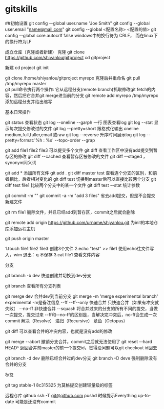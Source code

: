 # gitskills


##初始设置
	git config --global user.name "Joe Smith"
	git config --global user.email "name@mail.com"
	git config --global <配置名称> <配置的值>
	git config --global core.autocrlf false  windows中的换行符为 CRLF， 而在linux下的换行符为LF
<br>

成立仓库（克隆或者新建）
	克隆
	git clone https://github.com/shiyanlou/gitproject
	cd gitproject

新建
cd project
git init

git clone /home/shiyanlou/gitproject myrepo 	克隆后并重命名
git pull /tmp/myrepo master			
git pull命令执行两个操作: 它从远程分支(remote branch)抓取修改git fetch的内容，然后把它合并git merge进当前的分支
git remote add myrepo /tmp/myrepo		添加远程分支并给出缩写



基本日常操作

git status		查看状态
git log --oneline --garph		一行 图表查看log
git log --stat		显示每次提交修改过的文件
git log --pretty=short		跟格式化输出 oneline medium,full,fuller,email 或raw
git log --reverse 		升序时间展示log
git log --pretty=format:'%h : %s' --topo-order --grap 	


git add file1 file2 file3		可以提交多个文件
git diff				查看工作区中没有add提交到暂存区的修改
git diff --cached		查看暂存区被修改的文件 git diff --staged ，synonym同义词



git add *		添加所有文件 git add .
git diff master test		查看连个分支的区别，和前者相比，后者相对变化的
git diff  test			切换到master后可以直接比较两个分支
git diff test file1		比较两个分支中的某一个文件
git diff test --stat 	统计参数



git commit -m ""
git commit -a -m "add 3 files"		省去add提交，但是不会提交新建文件

git rm file1		删除文件，并且已经add到暂存区，commit之后就会删除

git remote add origin https://github.com/urname/shiyanlou.git 		为init的本地仓库添加远程主机

git push origin master

1.touch file1 file2 file3		创建3个文件
2.echo "test" >> file1		使用echo往文件写入，wim 退出：q 不保存
3.cat file1			查看文件内容

分支

git branch -b dev 快速创建并切换到dev分支

git branch		查看所有分支列表

git merge dev		合并dev到当前分支
git merge -m 'merge experimental branch' experimental		-m是备注信息
	--ff  --ff--only  快速合并    只快速合并（如果有冲突就失败）
	--no-ff   非快速合并
	--squash  将合并过来的分支的所有不同的提交，当做一次提交，提交过来
	--ff和--no-ff的区别是，当解决完冲突后，no-ff会生成一次commit
		解决（Resolve）
		递归（Recursive）
		章鱼（Octopus）

git diff		可以查看合并的冲突内容，也就是没有add的修改

git merge --abort		撤销分支合并，commit之后就无法使用了
git reset --hard HEAD^ 	返回合并前master的前一个提交id，觉得没问题可以git checkout id回去

git branch -d dev		删除已经合并过的dev分支
git branch –D deve		强制删除没有合并的分支


标签

git tag stable-1 8c315325		为莫格提交创建轻量级的标签


远程仓库
	github
	ssh -T git@github.com
	pushd 时候提示Everything up-to-date 可能是还没有commit